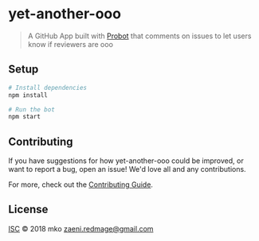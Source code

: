 # yet-another-ooo

> A GitHub App built with [Probot](https://github.com/probot/probot) that comments on issues to let users know if reviewers are ooo

## Setup

```sh
# Install dependencies
npm install

# Run the bot
npm start
```

## Contributing

If you have suggestions for how yet-another-ooo could be improved, or want to report a bug, open an issue! We'd love all and any contributions.

For more, check out the [Contributing Guide](CONTRIBUTING.md).

## License

[ISC](LICENSE) © 2018 mko <zaeni.redmage@gmail.com>
